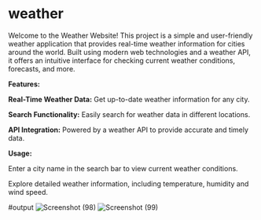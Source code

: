 # weather

Welcome to the Weather Website! This project is a simple and user-friendly weather application that provides real-time weather information for cities around the world. Built using modern web technologies and a weather API, it offers an intuitive interface for checking current weather conditions, forecasts, and more.


**Features:**

**Real-Time Weather Data:** Get up-to-date weather information for any city.

**Search Functionality:** Easily search for weather data in different locations.

**API Integration:** Powered by a weather API to provide accurate and timely data.


**Usage:**

Enter a city name in the search bar to view current weather conditions.

Explore detailed weather information, including temperature, humidity and wind speed.


#output
![Screenshot (98)](https://github.com/user-attachments/assets/1ae6bcc1-ca8e-410c-ab1f-7faa6433963f)
![Screenshot (99)](https://github.com/user-attachments/assets/e54eaae7-436d-4e25-843c-ad7ec1e8555c)
